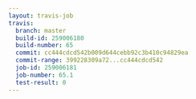 ```yaml
---
layout: travis-job
travis:
  branch: master
  build-id: 259006180
  build-number: 65
  commit: cc444cdcd542b009d644cebb92c3b410c94829ea
  commit-range: 399228309a72...cc444cdcd542
  job-id: 259006181
  job-number: 65.1
  test-result: 0
---
```

